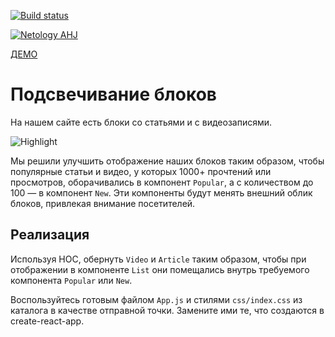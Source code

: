 [![Build status](https://ci.appveyor.com/api/projects/status/redtte3xsncrydov/branch/main?svg=true)](https://ci.appveyor.com/project/natalia-smyslova/hoc-highlight/branch/main)

[![Netology AHJ](https://github.com/natalia-smyslova/hoc-highlight/actions/workflows/web.yml/badge.svg)](https://github.com/natalia-smyslova/hoc-highlight/actions/workflows/web.yml)

[ДЕМО](https://natalia-smyslova.github.io/hoc-highlight/)

Подсвечивание блоков
===

На нашем сайте есть блоки со статьями и с видеозаписями. 

![Highlight](https://github.com/natalia-smyslova/ra16-homeworks/raw/master/hoc/highlight/assets/highlight.png)

Мы решили улучшить отображение наших блоков таким образом, чтобы популярные статьи и видео, у которых 1000+ прочтений или просмотров,
оборачивались в компонент `Popular`, а с количеством до 100 — в компонент `New`. Эти компоненты будут менять внешний облик блоков, привлекая внимание посетителей.

## Реализация

Используя HOC, обернуть `Video` и `Article` таким образом, чтобы при отображении в компоненте `List` они помещались внутрь требуемого компонента `Popular` или `New`.

Воспользуйтесь готовым файлом `App.js` и стилями `css/index.css` из каталога в качестве отправной точки. Замените ими те, что создаются в create-react-app.

